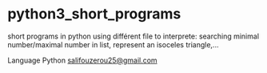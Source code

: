 # python3_short_programs
short programs in python using différent file to interprete: searching minimal number/maximal number in list, represent an isoceles triangle,...

Language Python
salifouzerou25@gmail.com
